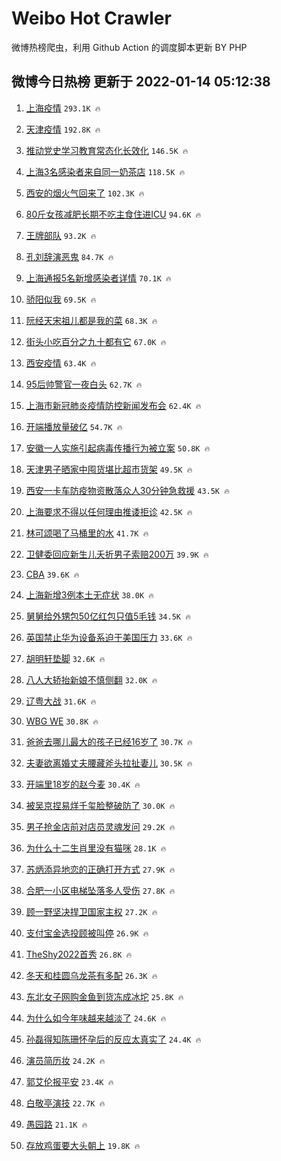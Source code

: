 # Weibo Hot Crawler 



微博热榜爬虫，利用 Github Action 的调度脚本更新 BY PHP 


## 微博今日热榜 更新于 2022-01-14 05:12:38 
1. [上海疫情](https://s.weibo.com/weibo?q=%E4%B8%8A%E6%B5%B7%E7%96%AB%E6%83%85&Refer=top) `293.1K 🔥` 

1. [天津疫情](https://s.weibo.com/weibo?q=%23%E5%A4%A9%E6%B4%A5%E7%96%AB%E6%83%85%23&Refer=top) `192.8K 🔥` 

1. [推动党史学习教育常态化长效化](https://s.weibo.com/weibo?q=%23%E6%8E%A8%E5%8A%A8%E5%85%9A%E5%8F%B2%E5%AD%A6%E4%B9%A0%E6%95%99%E8%82%B2%E5%B8%B8%E6%80%81%E5%8C%96%E9%95%BF%E6%95%88%E5%8C%96%23&Refer=top) `146.5K 🔥` 

1. [上海3名感染者来自同一奶茶店](https://s.weibo.com/weibo?q=%23%E4%B8%8A%E6%B5%B73%E5%90%8D%E6%84%9F%E6%9F%93%E8%80%85%E6%9D%A5%E8%87%AA%E5%90%8C%E4%B8%80%E5%A5%B6%E8%8C%B6%E5%BA%97%23&Refer=top) `118.5K 🔥` 

1. [西安的烟火气回来了](https://s.weibo.com/weibo?q=%23%E8%A5%BF%E5%AE%89%E7%9A%84%E7%83%9F%E7%81%AB%E6%B0%94%E5%9B%9E%E6%9D%A5%E4%BA%86%23&Refer=top) `102.3K 🔥` 

1. [80斤女孩减肥长期不吃主食住进ICU](https://s.weibo.com/weibo?q=%2380%E6%96%A4%E5%A5%B3%E5%AD%A9%E5%87%8F%E8%82%A5%E9%95%BF%E6%9C%9F%E4%B8%8D%E5%90%83%E4%B8%BB%E9%A3%9F%E4%BD%8F%E8%BF%9BICU%23&Refer=top) `94.6K 🔥` 

1. [王牌部队](https://s.weibo.com/weibo?q=%E7%8E%8B%E7%89%8C%E9%83%A8%E9%98%9F&Refer=top) `93.2K 🔥` 

1. [孔刘辞演恶鬼](https://s.weibo.com/weibo?q=%23%E5%AD%94%E5%88%98%E8%BE%9E%E6%BC%94%E6%81%B6%E9%AC%BC%23&Refer=top) `84.7K 🔥` 

1. [上海通报5名新增感染者详情](https://s.weibo.com/weibo?q=%23%E4%B8%8A%E6%B5%B7%E9%80%9A%E6%8A%A55%E5%90%8D%E6%96%B0%E5%A2%9E%E6%84%9F%E6%9F%93%E8%80%85%E8%AF%A6%E6%83%85%23&Refer=top) `70.1K 🔥` 

1. [骄阳似我](https://s.weibo.com/weibo?q=%E9%AA%84%E9%98%B3%E4%BC%BC%E6%88%91&Refer=top) `69.5K 🔥` 

1. [阮经天宋祖儿都是我的菜](https://s.weibo.com/weibo?q=%23%E9%98%AE%E7%BB%8F%E5%A4%A9%E5%AE%8B%E7%A5%96%E5%84%BF%E9%83%BD%E6%98%AF%E6%88%91%E7%9A%84%E8%8F%9C%23&Refer=top) `68.3K 🔥` 

1. [街头小吃百分之九十都有它](https://s.weibo.com/weibo?q=%23%E8%A1%97%E5%A4%B4%E5%B0%8F%E5%90%83%E7%99%BE%E5%88%86%E4%B9%8B%E4%B9%9D%E5%8D%81%E9%83%BD%E6%9C%89%E5%AE%83%23&Refer=top) `67.0K 🔥` 

1. [西安疫情](https://s.weibo.com/weibo?q=%23%E8%A5%BF%E5%AE%89%E7%96%AB%E6%83%85%23&Refer=top) `63.4K 🔥` 

1. [95后帅警官一夜白头](https://s.weibo.com/weibo?q=%2395%E5%90%8E%E5%B8%85%E8%AD%A6%E5%AE%98%E4%B8%80%E5%A4%9C%E7%99%BD%E5%A4%B4%23&Refer=top) `62.7K 🔥` 

1. [上海市新冠肺炎疫情防控新闻发布会](https://s.weibo.com/weibo?q=%23%E4%B8%8A%E6%B5%B7%E5%B8%82%E6%96%B0%E5%86%A0%E8%82%BA%E7%82%8E%E7%96%AB%E6%83%85%E9%98%B2%E6%8E%A7%E6%96%B0%E9%97%BB%E5%8F%91%E5%B8%83%E4%BC%9A%23&Refer=top) `62.4K 🔥` 

1. [开端播放量破亿](https://s.weibo.com/weibo?q=%23%E5%BC%80%E7%AB%AF%E6%92%AD%E6%94%BE%E9%87%8F%E7%A0%B4%E4%BA%BF%23&Refer=top) `54.7K 🔥` 

1. [安徽一人实施引起病毒传播行为被立案](https://s.weibo.com/weibo?q=%23%E5%AE%89%E5%BE%BD%E4%B8%80%E4%BA%BA%E5%AE%9E%E6%96%BD%E5%BC%95%E8%B5%B7%E7%97%85%E6%AF%92%E4%BC%A0%E6%92%AD%E8%A1%8C%E4%B8%BA%E8%A2%AB%E7%AB%8B%E6%A1%88%23&Refer=top) `50.8K 🔥` 

1. [天津男子晒家中囤货堪比超市货架](https://s.weibo.com/weibo?q=%23%E5%A4%A9%E6%B4%A5%E7%94%B7%E5%AD%90%E6%99%92%E5%AE%B6%E4%B8%AD%E5%9B%A4%E8%B4%A7%E5%A0%AA%E6%AF%94%E8%B6%85%E5%B8%82%E8%B4%A7%E6%9E%B6%23&Refer=top) `49.5K 🔥` 

1. [西安一卡车防疫物资散落众人30分钟急救援](https://s.weibo.com/weibo?q=%23%E8%A5%BF%E5%AE%89%E4%B8%80%E5%8D%A1%E8%BD%A6%E9%98%B2%E7%96%AB%E7%89%A9%E8%B5%84%E6%95%A3%E8%90%BD%E4%BC%97%E4%BA%BA30%E5%88%86%E9%92%9F%E6%80%A5%E6%95%91%E6%8F%B4%23&Refer=top) `43.5K 🔥` 

1. [上海要求不得以任何理由推诿拒诊](https://s.weibo.com/weibo?q=%23%E4%B8%8A%E6%B5%B7%E8%A6%81%E6%B1%82%E4%B8%8D%E5%BE%97%E4%BB%A5%E4%BB%BB%E4%BD%95%E7%90%86%E7%94%B1%E6%8E%A8%E8%AF%BF%E6%8B%92%E8%AF%8A%23&Refer=top) `42.5K 🔥` 

1. [林可颂喝了马桶里的水](https://s.weibo.com/weibo?q=%23%E6%9E%97%E5%8F%AF%E9%A2%82%E5%96%9D%E4%BA%86%E9%A9%AC%E6%A1%B6%E9%87%8C%E7%9A%84%E6%B0%B4%23&Refer=top) `41.7K 🔥` 

1. [卫健委回应新生儿夭折男子索赔200万](https://s.weibo.com/weibo?q=%23%E5%8D%AB%E5%81%A5%E5%A7%94%E5%9B%9E%E5%BA%94%E6%96%B0%E7%94%9F%E5%84%BF%E5%A4%AD%E6%8A%98%E7%94%B7%E5%AD%90%E7%B4%A2%E8%B5%94200%E4%B8%87%23&Refer=top) `39.9K 🔥` 

1. [CBA](https://s.weibo.com/weibo?q=CBA&Refer=top) `39.6K 🔥` 

1. [上海新增3例本土无症状](https://s.weibo.com/weibo?q=%23%E4%B8%8A%E6%B5%B7%E6%96%B0%E5%A2%9E3%E4%BE%8B%E6%9C%AC%E5%9C%9F%E6%97%A0%E7%97%87%E7%8A%B6%23&Refer=top) `38.0K 🔥` 

1. [舅舅给外甥包50亿红包只值5毛钱](https://s.weibo.com/weibo?q=%23%E8%88%85%E8%88%85%E7%BB%99%E5%A4%96%E7%94%A5%E5%8C%8550%E4%BA%BF%E7%BA%A2%E5%8C%85%E5%8F%AA%E5%80%BC5%E6%AF%9B%E9%92%B1%23&Refer=top) `34.5K 🔥` 

1. [英国禁止华为设备系迫于美国压力](https://s.weibo.com/weibo?q=%23%E8%8B%B1%E5%9B%BD%E7%A6%81%E6%AD%A2%E5%8D%8E%E4%B8%BA%E8%AE%BE%E5%A4%87%E7%B3%BB%E8%BF%AB%E4%BA%8E%E7%BE%8E%E5%9B%BD%E5%8E%8B%E5%8A%9B%23&Refer=top) `33.6K 🔥` 

1. [胡明轩垫脚](https://s.weibo.com/weibo?q=%E8%83%A1%E6%98%8E%E8%BD%A9%E5%9E%AB%E8%84%9A&Refer=top) `32.6K 🔥` 

1. [八人大轿抬新娘不慎侧翻](https://s.weibo.com/weibo?q=%23%E5%85%AB%E4%BA%BA%E5%A4%A7%E8%BD%BF%E6%8A%AC%E6%96%B0%E5%A8%98%E4%B8%8D%E6%85%8E%E4%BE%A7%E7%BF%BB%23&Refer=top) `32.0K 🔥` 

1. [辽粤大战](https://s.weibo.com/weibo?q=%23%E8%BE%BD%E7%B2%A4%E5%A4%A7%E6%88%98%23&Refer=top) `31.6K 🔥` 

1. [WBG WE](https://s.weibo.com/weibo?q=WBG%20WE&Refer=top) `30.8K 🔥` 

1. [爸爸去哪儿最大的孩子已经16岁了](https://s.weibo.com/weibo?q=%23%E7%88%B8%E7%88%B8%E5%8E%BB%E5%93%AA%E5%84%BF%E6%9C%80%E5%A4%A7%E7%9A%84%E5%AD%A9%E5%AD%90%E5%B7%B2%E7%BB%8F16%E5%B2%81%E4%BA%86%23&Refer=top) `30.7K 🔥` 

1. [夫妻欲离婚丈夫腰藏斧头拉扯妻儿](https://s.weibo.com/weibo?q=%23%E5%A4%AB%E5%A6%BB%E6%AC%B2%E7%A6%BB%E5%A9%9A%E4%B8%88%E5%A4%AB%E8%85%B0%E8%97%8F%E6%96%A7%E5%A4%B4%E6%8B%89%E6%89%AF%E5%A6%BB%E5%84%BF%23&Refer=top) `30.5K 🔥` 

1. [开端里18岁的赵今麦](https://s.weibo.com/weibo?q=%23%E5%BC%80%E7%AB%AF%E9%87%8C18%E5%B2%81%E7%9A%84%E8%B5%B5%E4%BB%8A%E9%BA%A6%23&Refer=top) `30.4K 🔥` 

1. [被吴京捏易烊千玺脸整破防了](https://s.weibo.com/weibo?q=%23%E8%A2%AB%E5%90%B4%E4%BA%AC%E6%8D%8F%E6%98%93%E7%83%8A%E5%8D%83%E7%8E%BA%E8%84%B8%E6%95%B4%E7%A0%B4%E9%98%B2%E4%BA%86%23&Refer=top) `30.0K 🔥` 

1. [男子抢金店前对店员灵魂发问](https://s.weibo.com/weibo?q=%23%E7%94%B7%E5%AD%90%E6%8A%A2%E9%87%91%E5%BA%97%E5%89%8D%E5%AF%B9%E5%BA%97%E5%91%98%E7%81%B5%E9%AD%82%E5%8F%91%E9%97%AE%23&Refer=top) `29.2K 🔥` 

1. [为什么十二生肖里没有猫咪](https://s.weibo.com/weibo?q=%23%E4%B8%BA%E4%BB%80%E4%B9%88%E5%8D%81%E4%BA%8C%E7%94%9F%E8%82%96%E9%87%8C%E6%B2%A1%E6%9C%89%E7%8C%AB%E5%92%AA%23&Refer=top) `28.1K 🔥` 

1. [苏炳添异地恋的正确打开方式](https://s.weibo.com/weibo?q=%23%E8%8B%8F%E7%82%B3%E6%B7%BB%E5%BC%82%E5%9C%B0%E6%81%8B%E7%9A%84%E6%AD%A3%E7%A1%AE%E6%89%93%E5%BC%80%E6%96%B9%E5%BC%8F%23&Refer=top) `27.9K 🔥` 

1. [合肥一小区电梯坠落多人受伤](https://s.weibo.com/weibo?q=%23%E5%90%88%E8%82%A5%E4%B8%80%E5%B0%8F%E5%8C%BA%E7%94%B5%E6%A2%AF%E5%9D%A0%E8%90%BD%E5%A4%9A%E4%BA%BA%E5%8F%97%E4%BC%A4%23&Refer=top) `27.8K 🔥` 

1. [顾一野坚决捍卫国家主权](https://s.weibo.com/weibo?q=%23%E9%A1%BE%E4%B8%80%E9%87%8E%E5%9D%9A%E5%86%B3%E6%8D%8D%E5%8D%AB%E5%9B%BD%E5%AE%B6%E4%B8%BB%E6%9D%83%23&Refer=top) `27.2K 🔥` 

1. [支付宝金选投顾被叫停](https://s.weibo.com/weibo?q=%23%E6%94%AF%E4%BB%98%E5%AE%9D%E9%87%91%E9%80%89%E6%8A%95%E9%A1%BE%E8%A2%AB%E5%8F%AB%E5%81%9C%23&Refer=top) `26.9K 🔥` 

1. [TheShy2022首秀](https://s.weibo.com/weibo?q=%23TheShy2022%E9%A6%96%E7%A7%80%23&Refer=top) `26.8K 🔥` 

1. [冬天和桂圆乌龙茶有多配](https://s.weibo.com/weibo?q=%23%E5%86%AC%E5%A4%A9%E5%92%8C%E6%A1%82%E5%9C%86%E4%B9%8C%E9%BE%99%E8%8C%B6%E6%9C%89%E5%A4%9A%E9%85%8D%23&Refer=top) `26.3K 🔥` 

1. [东北女子网购金鱼到货冻成冰坨](https://s.weibo.com/weibo?q=%23%E4%B8%9C%E5%8C%97%E5%A5%B3%E5%AD%90%E7%BD%91%E8%B4%AD%E9%87%91%E9%B1%BC%E5%88%B0%E8%B4%A7%E5%86%BB%E6%88%90%E5%86%B0%E5%9D%A8%23&Refer=top) `25.8K 🔥` 

1. [为什么如今年味越来越淡了](https://s.weibo.com/weibo?q=%23%E4%B8%BA%E4%BB%80%E4%B9%88%E5%A6%82%E4%BB%8A%E5%B9%B4%E5%91%B3%E8%B6%8A%E6%9D%A5%E8%B6%8A%E6%B7%A1%E4%BA%86%23&Refer=top) `24.6K 🔥` 

1. [孙磊得知陈珊怀孕后的反应太真实了](https://s.weibo.com/weibo?q=%23%E5%AD%99%E7%A3%8A%E5%BE%97%E7%9F%A5%E9%99%88%E7%8F%8A%E6%80%80%E5%AD%95%E5%90%8E%E7%9A%84%E5%8F%8D%E5%BA%94%E5%A4%AA%E7%9C%9F%E5%AE%9E%E4%BA%86%23&Refer=top) `24.4K 🔥` 

1. [演员简历妆](https://s.weibo.com/weibo?q=%23%E6%BC%94%E5%91%98%E7%AE%80%E5%8E%86%E5%A6%86%23&Refer=top) `24.2K 🔥` 

1. [郭艾伦报平安](https://s.weibo.com/weibo?q=%23%E9%83%AD%E8%89%BE%E4%BC%A6%E6%8A%A5%E5%B9%B3%E5%AE%89%23&Refer=top) `23.4K 🔥` 

1. [白敬亭演技](https://s.weibo.com/weibo?q=%23%E7%99%BD%E6%95%AC%E4%BA%AD%E6%BC%94%E6%8A%80%23&Refer=top) `22.7K 🔥` 

1. [愚园路](https://s.weibo.com/weibo?q=%E6%84%9A%E5%9B%AD%E8%B7%AF&Refer=top) `21.1K 🔥` 

1. [存放鸡蛋要大头朝上](https://s.weibo.com/weibo?q=%23%E5%AD%98%E6%94%BE%E9%B8%A1%E8%9B%8B%E8%A6%81%E5%A4%A7%E5%A4%B4%E6%9C%9D%E4%B8%8A%23&Refer=top) `19.8K 🔥` 

